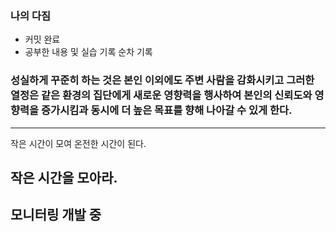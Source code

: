 ### 나의 다짐

- 커밋 완료
- 공부한 내용 및 실습 기록 순차 기록

### 성실하게 꾸준히 하는 것은 본인 이외에도 주변 사람을 감화시키고 그러한 열정은 같은 환경의 집단에게 새로운 영향력을 행사하여 본인의 신뢰도와 영향력을 증가시킴과 동시에 더 높은 목표를 향해 나아갈 수 있게 한다.

---

작은 시간이 모여 온전한 시간이 된다.

작은 시간을 모아라.
----
모니터링 개발 중
---

